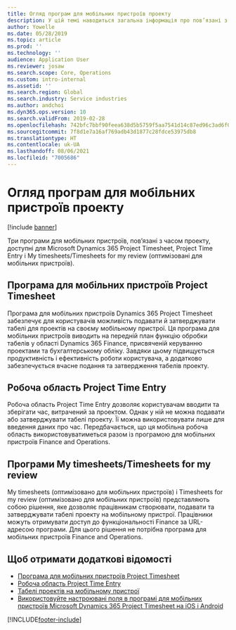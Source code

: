 ```yaml
---
title: Огляд програм для мобільних пристроїв проекту
description: У цій темі наводиться загальна інформація про пов’язані з часом програми проекту для Microsoft Dynamics 365 Project Timesheet, Project Time Entry та My timesheets/Timesheets, що доступні на мобільному пристрої.
author: Yowelle
ms.date: 05/28/2019
ms.topic: article
ms.prod: ''
ms.technology: ''
audience: Application User
ms.reviewer: josaw
ms.search.scope: Core, Operations
ms.custom: intro-internal
ms.assetid: ''
ms.search.region: Global
ms.search.industry: Service industries
ms.author: andchoi
ms.dyn365.ops.version: 10
ms.search.validFrom: 2019-02-28
ms.openlocfilehash: 742bfc7bbf90feea638d5b5759f5aa7541d14c87ed96c3ad6f074684696e0c73
ms.sourcegitcommit: 7f8d1e7a16af769adb43d1877c28fdce53975db8
ms.translationtype: HT
ms.contentlocale: uk-UA
ms.lasthandoff: 08/06/2021
ms.locfileid: "7005686"
---
```

# <a name="project-mobile-applications-overview"></a>Огляд програм для мобільних пристроїв проекту

[!include [banner](../includes/banner.md)]

Три програми для мобільних пристроїв, пов’язані з часом проекту, доступні для Microsoft Dynamics 365 Project Timesheet, Project Time Entry і My timesheets/Timesheets for my review (оптимізовані для мобільних пристроїв).

## <a name="project-timesheet-mobile-app"></a>Програма для мобільних пристроїв Project Timesheet

Програма для мобільних пристроїв Dynamics 365 Project Timesheet забезпечує для користувачів можливість подавати й затверджувати табелі для проектів на своєму мобільному пристрої. Ця програма для мобільних пристроїв виводить на передній план функцію обробки табелів у області Dynamics 365 Finance, присвяченій керуванню проектами та бухгалтерському обліку. Завдяки цьому підвищується продуктивність і ефективність роботи користувача, а додатково забезпечується вчасне подання та затвердження табелів проекту.

## <a name="project-time-entry-workspace"></a>Робоча область Project Time Entry

Робоча область Project Time Entry дозволяє користувачам вводити та зберігати час, витрачений за проектом. Однак у ній не можна подавати або затверджувати табелі проекту. Її можна використовувати лише для введення даних про час. Передбачається, що ця мобільна робоча область використовуватиметься разом із програмою для мобільних пристроїв Finance and Operations.

## <a name="my-timesheetstimesheets-for-my-review"></a>Програми My timesheets/Timesheets for my review

My timesheets (оптимізовано для мобільних пристроїв) і Timesheets for my review (оптимізовано для мобільних пристроїв) представляють собою рішення, яке дозволяє працівникам створювати, подавати та затверджувати табелі проекту на мобільному пристрої. Працівники можуть отримувати доступ до функціональності Finance за URL-адресою програми. Для цього рішення не потрібна програма для мобільних пристроїв Finance and Operations.

## <a name="for-more-information"></a>Щоб отримати додаткові відомості

- [Програма для мобільних пристроїв Project Timesheet](project-timesheet.md)
- [Робоча область Project Time Entry]( project-time-entry-mobile-workspace.md)
- [Табелі проектів на мобільному пристрої](Mobile-timesheets.md)
- [Використовуйте настроювані поля в програмі для мобільних пристроїв Microsoft Dynamics 365 Project Timesheet на iOS і Android](custom-fields-mobile.md)


[!INCLUDE[footer-include](../includes/footer-banner.md)]
